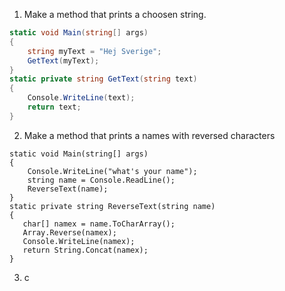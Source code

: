 1. Make a method that prints a choosen string.
```cs
static void Main(string[] args)
{
    string myText = "Hej Sverige";
    GetText(myText);
}
static private string GetText(string text)
{
    Console.WriteLine(text);
    return text;
}  
```
2. Make a method that prints a names with reversed characters
```
static void Main(string[] args)
{
    Console.WriteLine("what's your name");
    string name = Console.ReadLine();
    ReverseText(name);
}
static private string ReverseText(string name)
{
   char[] namex = name.ToCharArray();
   Array.Reverse(namex);
   Console.WriteLine(namex);
   return String.Concat(namex);
}

```
3. c
